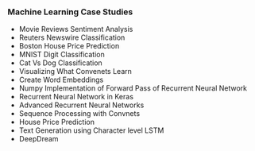 ### Machine Learning Case Studies
* Movie Reviews Sentiment Analysis
* Reuters Newswire Classification
* Boston House Price Prediction
* MNIST Digit Classification
* Cat Vs Dog Classification
* Visualizing What Convenets Learn
* Create Word Embeddings
* Numpy Implementation of Forward Pass of Recurrent Neural Network
* Recurrent Neural Network in Keras
* Advanced Recurrent Neural Networks
* Sequence Processing with Convnets
* House Price Prediction
* Text Generation using Character level LSTM
* DeepDream
